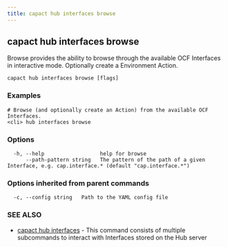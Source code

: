 ```yaml
---
title: capact hub interfaces browse
---
```


## capact hub interfaces browse

Browse provides the ability to browse through the available OCF Interfaces in interactive mode. Optionally create a Environment Action.

```
capact hub interfaces browse [flags]
```

### Examples

```
# Browse (and optionally create an Action) from the available OCF Interfaces.
<cli> hub interfaces browse

```

### Options

```
  -h, --help                  help for browse
      --path-pattern string   The pattern of the path of a given Interface, e.g. cap.interface.* (default "cap.interface.*")
```

### Options inherited from parent commands

```
  -c, --config string   Path to the YAML config file
```

### SEE ALSO

* [capact hub interfaces](capact_hub_interfaces.md)	 - This command consists of multiple subcommands to interact with Interfaces stored on the Hub server

